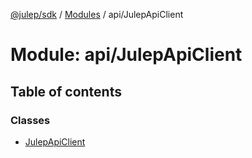 [@julep/sdk](../README.md) / [Modules](../modules.md) / api/JulepApiClient

# Module: api/JulepApiClient

## Table of contents

### Classes

- [JulepApiClient](../classes/api_JulepApiClient.JulepApiClient.md)
